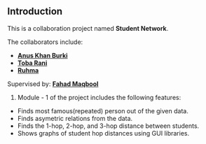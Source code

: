## Introduction
This is a collaboration project named **Student Network**.

The collaborators include:

* [**Anus Khan Burki**](https://github.com/MOJO-CODER-279)
* [**Toba Rani**](https://github.com/TubaRaye)
* [**Ruhma**](https://github.com/ruhmafatima30)

Supervised by: [**Fahad Maqbool**](https://github.com/fahad-maqbool)

1. Module - 1 of the project includes the following features:
  * Finds most famous(repeated) person out of the given data.
  * Finds asymetric relations from the data.
  * Finds the 1-hop, 2-hop, and 3-hop distance between students.
  * Shows graphs of student hop distances using GUI libraries.

